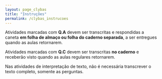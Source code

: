 ```yaml
---
layout: page_clybas
title: "Instruções"
permalink: /clybas_instrucoes
---
```


Atividades marcadas com **Q.A** devem ser transcritas e respondidas a caneta **em folha de almaço ou folha do caderno separada**, a ser entregues quando as aulas retornarem.

Atividades marcadas com **Q.C** devem ser transcritas **no caderno** e receberão visto quando as aulas regulares retornarem.

Nas atividades de interpretação de texto, não é necessária transcrever o texto completo, somente as perguntas.

